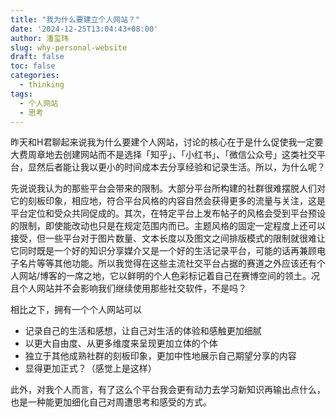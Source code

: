```yaml
---
title: "我为什么要建立个人网站？"
date: '2024-12-25T13:04:43+08:00'
author: 潘玺玮
slug: why-personal-website
draft: false
toc: false
categories:
  - thinking
tags:
  - 个人网站
  - 思考
---
```

昨天和H君聊起来说我为什么要建个人网站，讨论的核心在于是什么促使我一定要大费周章地去创建网站而不是选择「知乎」、「小红书」、「微信公众号」这类社交平台，显然后者能让我以更小的时间成本去分享经验和记录生活。所以，为什么呢？

先说说我认为的那些平台会带来的限制。大部分平台所构建的社群很难摆脱人们对它的刻板印象，相应地，符合平台风格的内容自然会获得更多的流量与关注，这是平台定位和受众共同促成的。其次，在特定平台上发布帖子的风格会受到平台预设的限制，即使能改动也只是在规定范围内而已。主题风格的固定一定程度上还可以接受，但一些平台对于图片数量、文本长度以及图文之间排版模式的限制就很难让它同时既是一个好的知识分享媒介又是一个好的生活记录平台，可能的话再兼顾电子名片等等其他功能。所以我觉得在这些主流社交平台占据的赛道之外应该还有个人网站/博客的一席之地，它以鲜明的个人色彩标记着自己在赛博空间的领土。况且个人网站并不会影响我们继续使用那些社交软件，不是吗？

相比之下，拥有一个个人网站可以
- 记录自己的生活和感想，让自己对生活的体验和感触更加细腻
- 以更大自由度、从更多维度来呈现更加立体的个体
- 独立于其他成熟社群的刻板印象，更加中性地展示自己期望分享的内容
- 显得更加正式？（感觉上是这样）

此外，对我个人而言，有了这么个平台我会更有动力去学习新知识再输出点什么，也是一种能更加细化自己对周遭思考和感受的方式。